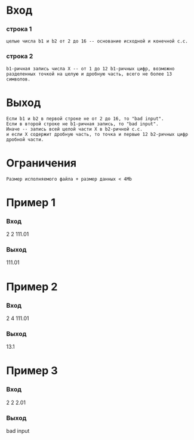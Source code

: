 # Вход
### строка 1
	целые числа b1 и b2 от 2 до 16 -- основание исходной и конечной с.с.
### строка 2
	b1-ричная запись числа X -- от 1 до 12 b1-ричных цифр, возможно разделенных точкой на целую и дробную часть, всего не более 13 символов.
# Выход
	Если b1 и b2 в первой строке не от 2 до 16, то "bad input".
	Если в второй строке не b1-ричная запись, то "bad input".
	Иначе -- запись всей целой части X в b2-ричной с.с.
	и если X содержит дробную часть, то точка и первые 12 b2-ричных цифр дробной части.

# Ограничения
	Размер исполняемого файла + размер данных < 4Mb

# Пример 1
### Вход
2 2
111.01
### Выход
111.01

# Пример 2
### Вход
2 4
111.01
### Выход
13.1

# Пример 3
### Вход
2 2
2.01
### Выход
bad input
